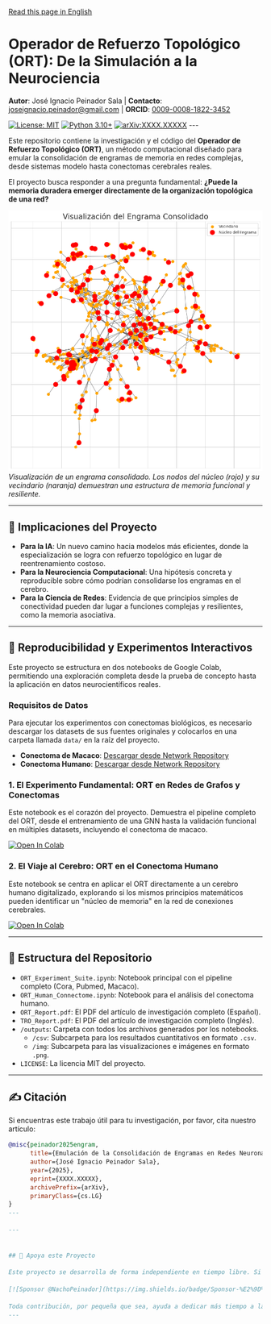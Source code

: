 [Read this page in English](README_EN.md)

# Operador de Refuerzo Topológico (ORT): De la Simulación a la Neurociencia

**Autor**: José Ignacio Peinador Sala | **Contacto**: [joseignacio.peinador@gmail.com](mailto:joseignacio.peinador@gmail.com) | **ORCID**: [0009-0008-1822-3452](https://orcid.org/0009-0008-1822-3452)

[![License: MIT](https://img.shields.io/badge/License-MIT-yellow.svg)](https://opensource.org/licenses/MIT)
[![Python 3.10+](https://img.shields.io/badge/python-3.10+-blue.svg)](https://www.python.org/downloads/)
[![arXiv:XXXX.XXXXX](https://img.shields.io/badge/arXiv-XXXX.XXXXX-b31b1b.svg)](https://arxiv.org/abs/XXXX.XXXXX) ---

Este repositorio contiene la investigación y el código del **Operador de Refuerzo Topológico (ORT)**, un método computacional diseñado para emular la consolidación de engramas de memoria en redes complejas, desde sistemas modelo hasta conectomas cerebrales reales.

El proyecto busca responder a una pregunta fundamental: **¿Puede la memoria duradera emerger directamente de la organización topológica de una red?**

![Engram Visualization](https://github.com/NachoPeinador/Topological-Reinforcement-Operator/blob/main/outputs/img/engrama_consolidado.png)
*Visualización de un engrama consolidado. Los nodos del núcleo (rojo) y su vecindario (naranja) demuestran una estructura de memoria funcional y resiliente.*

---

## 🎯 Implicaciones del Proyecto

* **Para la IA**: Un nuevo camino hacia modelos más eficientes, donde la especialización se logra con refuerzo topológico en lugar de reentrenamiento costoso.
* **Para la Neurociencia Computacional**: Una hipótesis concreta y reproducible sobre cómo podrían consolidarse los engramas en el cerebro.
* **Para la Ciencia de Redes**: Evidencia de que principios simples de conectividad pueden dar lugar a funciones complejas y resilientes, como la memoria asociativa.

---

## 🔬 Reproducibilidad y Experimentos Interactivos

Este proyecto se estructura en dos notebooks de Google Colab, permitiendo una exploración completa desde la prueba de concepto hasta la aplicación en datos neurocientíficos reales.

### **Requisitos de Datos**

Para ejecutar los experimentos con conectomas biológicos, es necesario descargar los datasets de sus fuentes originales y colocarlos en una carpeta llamada `data/` en la raíz del proyecto.

* **Conectoma de Macaco**: [Descargar desde Network Repository](https://networkrepository.com/bn-macaque-rhesus-cerebral-cortex-1.php)
* **Conectoma Humano**: [Descargar desde Network Repository](https://networkrepository.com/bn-human-BNU-1-0025890-session-1.php)

### **1. El Experimento Fundamental: ORT en Redes de Grafos y Conectomas**

Este notebook es el corazón del proyecto. Demuestra el pipeline completo del ORT, desde el entrenamiento de una GNN hasta la validación funcional en múltiples datasets, incluyendo el conectoma de macaco.

[![Open In Colab](https://colab.research.google.com/assets/colab-badge.svg)](ENLACE_A_TU_COLAB_ORT.ipynb)

### **2. El Viaje al Cerebro: ORT en el Conectoma Humano**

Este notebook se centra en aplicar el ORT directamente a un cerebro humano digitalizado, explorando si los mismos principios matemáticos pueden identificar un "núcleo de memoria" en la red de conexiones cerebrales.

[![Open In Colab](https://colab.research.google.com/assets/colab-badge.svg)](ENLACE_A_TU_COLAB_ORT_HUMAN.ipynb)

---

## 📂 Estructura del Repositorio

* `ORT_Experiment_Suite.ipynb`: Notebook principal con el pipeline completo (Cora, Pubmed, Macaco).
* `ORT_Human_Connectome.ipynb`: Notebook para el análisis del conectoma humano.
* `ORT_Report.pdf`: El PDF del artículo de investigación completo (Español).
* `TRO_Report.pdf`: El PDF del artículo de investigación completo (Inglés).
* `/outputs`: Carpeta con todos los archivos generados por los notebooks.
  * `/csv`: Subcarpeta para los resultados cuantitativos en formato `.csv`.
  * `/img`: Subcarpeta para las visualizaciones e imágenes en formato `.png`.
* `LICENSE`: La licencia MIT del proyecto.

---

## ✍️ Citación

Si encuentras este trabajo útil para tu investigación, por favor, cita nuestro artículo:

```bibtex
@misc{peinador2025engram,
      title={Emulación de la Consolidación de Engramas en Redes Neuronales mediante un Operador de Refuerzo Topológico}, 
      author={José Ignacio Peinador Sala},
      year={2025},
      eprint={XXXX.XXXXX},
      archivePrefix={arXiv},
      primaryClass={cs.LG}
}
---

---


## 💖 Apoya este Proyecto

Este proyecto se desarrolla de forma independiente en tiempo libre. Si encuentras este trabajo valioso y quieres apoyar su continuidad y la creación de nuevas investigaciones, puedes hacerlo a través de GitHub Sponsors.

[![Sponsor @NachoPeinador](https://img.shields.io/badge/Sponsor-%E2%9D%A4-%23db61a2.svg)](https://github.com/sponsors/NachoPeinador)

Toda contribución, por pequeña que sea, ayuda a dedicar más tiempo a la ciencia abierta. ¡Gracias!
---

